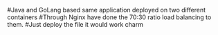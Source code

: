 #Java and GoLang based same application deployed on two different containers
#Through Nginx have done the 70:30 ratio load balancing to them. 
#Just deploy the file it would work charm
